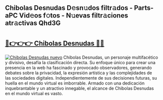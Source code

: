 ## Chibolas Desnudas D𝚎sn𝚞dos filtr𝚊dos - Parts-aPC Vid𝚎os f𝚘tos - N𝚞evas filtr𝚊ciones atr𝚊ctivas Qhd3G

# <h2><a href="http://mb4yyr.tromn.icu/?c=Chibolas+Desnudas">🔗👉👉👉 Chibolas Desnudas 🔗🔗</a></h2>

[![Chibolas Desnudas nuevo](https://i.imgur.com/pEAQMta.gif)](http://mb4yyr.tromn.icu/?c=Chibolas+Desnudas)
Chibolas Desnudas, un personaje multifacético y divisivo, desafía la clasificación directa. Su enfoque único para crear una presencia en la web ha fascinado y provocado observadores, generando debates sobre la privacidad, la expresión artística y las complejidades de las sociedades digitales. Independientemente de sus decisiones futuras, su huella en el mundo virtual es imborrable. Armado con una dedicación inquebrantable y un atractivo innegable, el alcance de Chibolas Desnudas en el mundo virtual es vasto.
